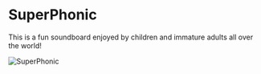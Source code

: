 # SuperPhonic

This is a fun soundboard enjoyed by children and immature adults all over the world!

![SuperPhonic](https://user-images.githubusercontent.com/120612915/208267012-96111f47-56ec-4c6a-861d-13a2078492df.png)
